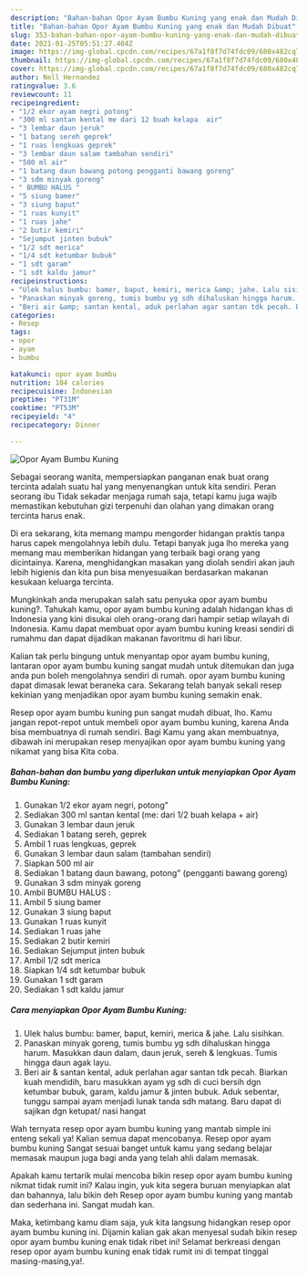 ```yaml
---
description: "Bahan-bahan Opor Ayam Bumbu Kuning yang enak dan Mudah Dibuat"
title: "Bahan-bahan Opor Ayam Bumbu Kuning yang enak dan Mudah Dibuat"
slug: 353-bahan-bahan-opor-ayam-bumbu-kuning-yang-enak-dan-mudah-dibuat
date: 2021-01-25T05:51:27.404Z
image: https://img-global.cpcdn.com/recipes/67a1f8f7d74fdc09/680x482cq70/opor-ayam-bumbu-kuning-foto-resep-utama.jpg
thumbnail: https://img-global.cpcdn.com/recipes/67a1f8f7d74fdc09/680x482cq70/opor-ayam-bumbu-kuning-foto-resep-utama.jpg
cover: https://img-global.cpcdn.com/recipes/67a1f8f7d74fdc09/680x482cq70/opor-ayam-bumbu-kuning-foto-resep-utama.jpg
author: Nell Hernandez
ratingvalue: 3.6
reviewcount: 11
recipeingredient:
- "1/2 ekor ayam negri potong"
- "300 ml santan kental me dari 12 buah kelapa  air"
- "3 lembar daun jeruk"
- "1 batang sereh geprek"
- "1 ruas lengkuas geprek"
- "3 lembar daun salam tambahan sendiri"
- "500 ml air"
- "1 batang daun bawang potong pengganti bawang goreng"
- "3 sdm minyak goreng"
- " BUMBU HALUS "
- "5 siung bamer"
- "3 siung baput"
- "1 ruas kunyit"
- "1 ruas jahe"
- "2 butir kemiri"
- "Sejumput jinten bubuk"
- "1/2 sdt merica"
- "1/4 sdt ketumbar bubuk"
- "1 sdt garam"
- "1 sdt kaldu jamur"
recipeinstructions:
- "Ulek halus bumbu: bamer, baput, kemiri, merica &amp; jahe. Lalu sisihkan."
- "Panaskan minyak goreng, tumis bumbu yg sdh dihaluskan hingga harum. Masukkan daun dalam, daun jeruk, sereh &amp; lengkuas. Tumis hingga daun agak layu."
- "Beri air &amp; santan kental, aduk perlahan agar santan tdk pecah. Biarkan kuah mendidih, baru masukkan ayam yg sdh di cuci bersih dgn ketumbar bubuk, garam, kaldu jamur &amp; jinten bubuk. Aduk sebentar, tunggu sampai ayam menjadi lunak tanda sdh matang. Baru dapat di sajikan dgn ketupat/ nasi hangat"
categories:
- Resep
tags:
- opor
- ayam
- bumbu

katakunci: opor ayam bumbu 
nutrition: 104 calories
recipecuisine: Indonesian
preptime: "PT31M"
cooktime: "PT53M"
recipeyield: "4"
recipecategory: Dinner

---
```



![Opor Ayam Bumbu Kuning](https://img-global.cpcdn.com/recipes/67a1f8f7d74fdc09/680x482cq70/opor-ayam-bumbu-kuning-foto-resep-utama.jpg)

Sebagai seorang wanita, mempersiapkan panganan enak buat orang tercinta adalah suatu hal yang menyenangkan untuk kita sendiri. Peran seorang ibu Tidak sekadar menjaga rumah saja, tetapi kamu juga wajib memastikan kebutuhan gizi terpenuhi dan olahan yang dimakan orang tercinta harus enak.

Di era  sekarang, kita memang mampu mengorder hidangan praktis tanpa harus capek mengolahnya lebih dulu. Tetapi banyak juga lho mereka yang memang mau memberikan hidangan yang terbaik bagi orang yang dicintainya. Karena, menghidangkan masakan yang diolah sendiri akan jauh lebih higienis dan kita pun bisa menyesuaikan berdasarkan makanan kesukaan keluarga tercinta. 



Mungkinkah anda merupakan salah satu penyuka opor ayam bumbu kuning?. Tahukah kamu, opor ayam bumbu kuning adalah hidangan khas di Indonesia yang kini disukai oleh orang-orang dari hampir setiap wilayah di Indonesia. Kamu dapat membuat opor ayam bumbu kuning kreasi sendiri di rumahmu dan dapat dijadikan makanan favoritmu di hari libur.

Kalian tak perlu bingung untuk menyantap opor ayam bumbu kuning, lantaran opor ayam bumbu kuning sangat mudah untuk ditemukan dan juga anda pun boleh mengolahnya sendiri di rumah. opor ayam bumbu kuning dapat dimasak lewat beraneka cara. Sekarang telah banyak sekali resep kekinian yang menjadikan opor ayam bumbu kuning semakin enak.

Resep opor ayam bumbu kuning pun sangat mudah dibuat, lho. Kamu jangan repot-repot untuk membeli opor ayam bumbu kuning, karena Anda bisa membuatnya di rumah sendiri. Bagi Kamu yang akan membuatnya, dibawah ini merupakan resep menyajikan opor ayam bumbu kuning yang nikamat yang bisa Kita coba.

<!--inarticleads1-->

##### Bahan-bahan dan bumbu yang diperlukan untuk menyiapkan Opor Ayam Bumbu Kuning:

1. Gunakan 1/2 ekor ayam negri, potong&#34;
1. Sediakan 300 ml santan kental (me: dari 1/2 buah kelapa + air)
1. Gunakan 3 lembar daun jeruk
1. Sediakan 1 batang sereh, geprek
1. Ambil 1 ruas lengkuas, geprek
1. Gunakan 3 lembar daun salam (tambahan sendiri)
1. Siapkan 500 ml air
1. Sediakan 1 batang daun bawang, potong&#34; (pengganti bawang goreng)
1. Gunakan 3 sdm minyak goreng
1. Ambil  BUMBU HALUS :
1. Ambil 5 siung bamer
1. Gunakan 3 siung baput
1. Gunakan 1 ruas kunyit
1. Sediakan 1 ruas jahe
1. Sediakan 2 butir kemiri
1. Sediakan Sejumput jinten bubuk
1. Ambil 1/2 sdt merica
1. Siapkan 1/4 sdt ketumbar bubuk
1. Gunakan 1 sdt garam
1. Sediakan 1 sdt kaldu jamur




<!--inarticleads2-->

##### Cara menyiapkan Opor Ayam Bumbu Kuning:

1. Ulek halus bumbu: bamer, baput, kemiri, merica &amp; jahe. Lalu sisihkan.
1. Panaskan minyak goreng, tumis bumbu yg sdh dihaluskan hingga harum. Masukkan daun dalam, daun jeruk, sereh &amp; lengkuas. Tumis hingga daun agak layu.
1. Beri air &amp; santan kental, aduk perlahan agar santan tdk pecah. Biarkan kuah mendidih, baru masukkan ayam yg sdh di cuci bersih dgn ketumbar bubuk, garam, kaldu jamur &amp; jinten bubuk. Aduk sebentar, tunggu sampai ayam menjadi lunak tanda sdh matang. Baru dapat di sajikan dgn ketupat/ nasi hangat




Wah ternyata resep opor ayam bumbu kuning yang mantab simple ini enteng sekali ya! Kalian semua dapat mencobanya. Resep opor ayam bumbu kuning Sangat sesuai banget untuk kamu yang sedang belajar memasak maupun juga bagi anda yang telah ahli dalam memasak.

Apakah kamu tertarik mulai mencoba bikin resep opor ayam bumbu kuning nikmat tidak rumit ini? Kalau ingin, yuk kita segera buruan menyiapkan alat dan bahannya, lalu bikin deh Resep opor ayam bumbu kuning yang mantab dan sederhana ini. Sangat mudah kan. 

Maka, ketimbang kamu diam saja, yuk kita langsung hidangkan resep opor ayam bumbu kuning ini. Dijamin kalian gak akan menyesal sudah bikin resep opor ayam bumbu kuning enak tidak ribet ini! Selamat berkreasi dengan resep opor ayam bumbu kuning enak tidak rumit ini di tempat tinggal masing-masing,ya!.

